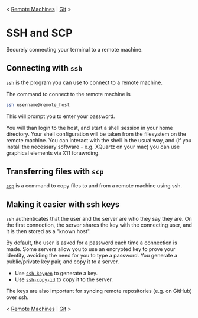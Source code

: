 < [Remote Machines](./3_1_RemoteMachines.md) | [Git](./4_1_Git.md) >

# SSH and SCP
Securely connecting your terminal to a remote machine.

## Connecting with `ssh`
[`ssh`](https://tldr.inbrowser.app/pages/common/ssh) is the program you can use to connect to a remote machine.

The command to connect to the remote machine is
```bash
ssh username@remote_host
```
This will prompt you to enter your password.

You will than login to the host, and start a shell session in your home directory.
Your shell configuration will be taken from the filesystem on the remote machine.
You can interact with the shell in the usual way, and (if you install the necessary software - e.g. XQuartz on your mac) you can use graphical elements via X11 forawrding.

## Transferring files with `scp`
[`scp`](https://tldr.inbrowser.app/pages/common/scp) is a command to copy files to and from a remote machine using ssh.

## Making it easier with ssh keys
`ssh` authenticates that the user and the server are who they say they are.
On the first connection, the server shares the key with the connecting user, and it is then stored as a "known host".

By default, the user is asked for a password each time a connection is made.
Some servers allow you to use an encrypted key to prove your identity, avoiding the need for you to type a password.
You generate a public/private key pair, and copy it to a server.
- Use [`ssh-keygen`](https://tldr.inbrowser.app/pages/common/ssh-keygen) to generate a key.
- Use [`ssh-copy-id`](https://tldr.inbrowser.app/pages/common/ssh-copy-id) to copy it to the server.

The keys are also important for syncing remote repositories (e.g. on GitHub) over ssh.

< [Remote Machines](./3_1_RemoteMachines.md) | [Git](./4_1_Git.md) >
